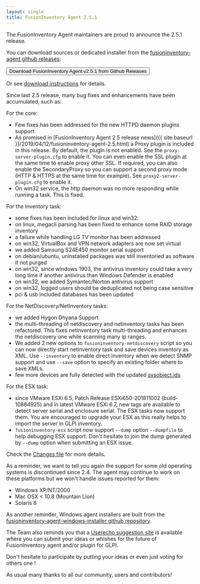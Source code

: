 ```yaml
---
layout: single
title: FusionInventory Agent 2.5.1
---
```


The FusionInventory Agent maintainers are proud to announce the 2.5.1 release.

You can download sources or dedicated installer from the [fusioninventory-agent github releases](https://github.com/fusioninventory/fusioninventory-agent/releases/tag/2.5.1):

<button class="button-save large" onclick="window.location.href='https://github.com/fusioninventory/fusioninventory-agent/releases/tag/2.5.1'">Download FusionInventory Agent v2.5.1 from Github Releases</button>

Or see [download instructions](https://documentation.fusioninventory.org/%20FusionInventory_agent/%20%20%20Installation/windows/) for details.

Since last 2.5 release, many bug fixes and enhancements have been accumulated, such as:

For the core:
- Few fixes has been addressed for the new HTTPD daemon plugins support
- As promised in [FusionInventory Agent 2.5 release news]({{ site.baseurl }}/2019/04/12/fusioninventory-agent-2.5.html)
  a Proxy plugin is included in this release.
  By default, the plugin is not enabled. See the `proxy-server-plugin.cfg` to enable it.
  You can even enable the SSL plugin at the same time to enable proxy other SSL.
  If required, you can also enable the SecondaryProxy so you can support a second proxy mode (HTTP & HTTPS at the same time for example).
  See `proxy2-server-plugin.cfg` to enable it.
- On win32 service, the http daemon was no more responding while running a task. This is fixed.

For the Inventory task:
- some fixes has been included for linux and win32:
 - on linux, megacli parsing has been fixed to enhance some RAID storage inventory
 - a failure while handling LG TV monitor has been addressed
 - on win32, VirtualBox and VPN network adapters are now set virtual
 - we added Samsung S24E450 monitor serial support
 - on debian/ubuntu, uninstalled packages was still inventoried as software if not purged
 - on win32, since windows 1903, the antivirus inventory could take a very long time if another antivirus than Windows Defender is enabled
 - on win32, we added Symantec/Norton antivirus support
 - on win32, logged users should be deduplicated not being case sensitive
- pci & usb included databases has been updated

For the NetDiscovery/NetInventory tasks:
- we added Hygon Dhyana Support
- the multi-threading of netdiscovery and netinventory tasks has been refactored. This fixes netinventory task multi-threading and enhances the netdiscovery one while scanning many ip ranges.
- We added 2 new options to `fusioninventory-netdiscovery` script so you can now directly start netinventory task and save devices inventory as XML.
  Use `--inventory` to enable direct inventory when we detect SNMP support and use `--save` option to specify an existing folder where to save XMLs.
- few more devices are fully detected with the updated [sysobject.ids](https://github.com/fusioninventory/sysobject.ids/tree/fia-2.5.1)

For the ESX task:
- since VMware ESXi 6.5, Patch Release ESXi650-201811002 (build-10884925) and in latest VMware ESXi 6.7, new tags are available to detect server serial and enclosure serial. The ESX tasks now support them.
  You are encouraged to upgrade your ESX as this really helps to import the server in GLPI inventory.
- `fusioninventory-esx` script now support `--dump` option `--dumpfile` to help debugging ESX support. Don't hesitate to join the dump generated by `--dump` option when submitting an ESX issue.

Check the [Changes file](https://github.com/fusioninventory/fusioninventory-agent/blob/2.5.1/Changes) for more details.

As a reminder, we want to tell you again the support for some old operating systems is discontinued since 2.4. The agent may continue to work on these platforms but we won't handle issues reported for them:
- Windows XP/NT/2000
- Mac OSX < 10.8 (Mountain Lion)
- Solaris 8

As another reminder, Windows agent installers are built from the [fusioninventory-agent-windows-installer github repository](https://github.com/fusioninventory/fusioninventory-agent-windows-installer).

The Team also reminds you that a [Userecho suggestion site](http://fusioninventory.userecho.com/) is available where you can submit your ideas or whishes for the future of FusionInventory agent and/or plugin for GLPI.

Don't hesitate to participate by putting your ideas or even just voting for others one !

As usual many thanks to all our community, users and contributors!
